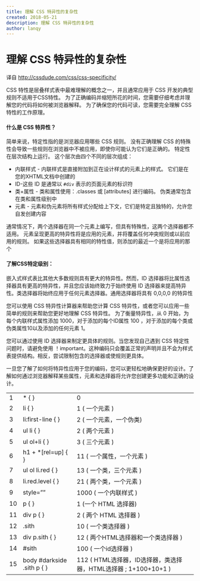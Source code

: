 ```yaml
---
title: 理解 CSS 特异性的复杂性
created: 2018-05-21
description: 理解 CSS 特异性的复杂性
author: lanqy
---
```

# 理解 CSS 特异性的复杂性


译自 http://cssdude.com/css/css-specificity/ 


 CSS 特性是层叠样式表中最难理解的概念之一，并且通常应用于 CSS 开发的典型规则不适用于CSS特性。 为了正确编码并缩短所花的时间，您需要仔细考虑并理解您的代码将如何被浏览器解释。 为了确保您的代码可读，您需要完全理解 CSS 特性的工作原理。

#### 什么是 CSS 特异性？

简单来说，特定性指的是浏览器应用哪些 CSS 规则。 没有正确理解 CSS 的特殊性会导致一些规则在浏览器中不被应用，即使你可能认为它们是正确的。 特定性在层次结构上运行。 这个层次由四个不同的层次组成：

- 内联样式 - 内联样式是直接附加到正在设计样式的元素上的样式。 它们是在您的XHTML文档中创建的
- ID-这些 ID 是通常以 `#div` 表示的页面元素的标识符
- 类+属性 - 类和属性使用：.classes 或 [attributes] 进行编码。 伪类通常包含在类和属性级别中
- 元素 - 元素和伪元素将所有样式分配给上下文，它们是特定且独特的，允许您自发创建内容


通常情况下，两个选择器在同一个元素上编写，但具有特殊性，这两个选择器都不适用。 元素呈现更高的特异性将是应用的元素，并将覆盖任何冲突规则或以前应用的规则。 如果这些选择器具有相同的特性值，则添加的最近一个是将应用的那个

#### 了解CSS特定级别：

嵌入式样式表比其他大多数规则具有更大的特异性。然而，ID 选择器将比属性选择器具有更高的特异性，并且您应该始终致力于始终使用 ID 选择器来提高特异性。类选择器将始终应用于任何元素选择器。通用选择器将具有 0,0,0,0 的特异性

您可以使用 CSS 特异性计算器来帮助您计算 CSS 特异性，或者您可以应用一些简单的规则来帮助您更好地理解 CSS 特异性。 为了衡量特异性，从 0 开始，为每个内联样式属性添加 1000，对于添加的每个ID属性 100 ，对于添加的每个类或伪类属性10以及添加的任何元素 1。

您可以通过使用 ID 选择器来制定更具体的规则。当您发现自己遇到 CSS 特定性问题时，请避免使用 ！important。这种编码只会覆盖正常的声明并且不会为样式表提供结构。相反，尝试限制包含的选择器或使规则更具体。


一旦您了解了如何将特异性应用于您的编码，您可以更轻松地确保更好的设计。了解如何通过浏览器解释某些属性，元素和选择器将允许您创建更多功能和正确的设计。

<table class="table table-bordered">
<tbody>
<tr>
<td>1</td>
<td>* { }</td>
<td>0</td>
</tr>
<tr class="pdd">
<td>2</td>
<td>li { }</td>
<td>1 ( 一个元素 )</td>
</tr>
<tr>
<td>3</td>
<td>li:first-line { }</td>
<td>2 ( 一个元素，一个伪类)</td>
</tr>
<tr class="pdd">
<td>4</td>
<td>ul li { }</td>
<td>2 ( 两个元素 )</td>
</tr>
<tr>
<td>5</td>
<td>ul ol+li { }</td>
<td>3 ( 三个元素 )</td>
</tr>
<tr class="pdd">
<td>6</td>
<td>h1 + *[rel=up] { }</td>
<td>11 ( 一个属性，一个元素 )</td>
</tr>
<tr>
<td>7</td>
<td>ul ol li.red { }</td>
<td>13 ( 一个类，三个元素 )</td>
</tr>
<tr class="pdd">
<td>8</td>
<td>li.red.level { }</td>
<td>21 ( 两个类，一个元素 )</td>
</tr>
<tr>
<td>9</td>
<td>style=””</td>
<td>1000 ( 一个内联样式 )</td>
</tr>
<tr class="pdd">
<td>10</td>
<td>p { }</td>
<td>1 (一个 HTML 选择器)</td>
</tr>
<tr>
<td>11</td>
<td>div p { }</td>
<td>2 ( 两个 HTML 选择器 )</td>
</tr>
<tr class="pdd">
<td>12</td>
<td>.sith</td>
<td>10 ( 一个类选择器 )</td>
</tr>
<tr>
<td>13</td>
<td>div p.sith { }</td>
<td>12 ( 两个HTML选择器和一个类选择器 )</td>
</tr>
<tr class="pdd">
<td>14</td>
<td>#sith</td>
<td>100 ( 一个id选择器 )</td>
</tr>
<tr>
<td>15</td>
<td>body #darkside .sith p { }</td>
<td>112 ( HTML选择器，ID选择器，类选择器，HTML选择器 ; 1+100+10+1 )</td>
</tr>
</tbody>
</table>

